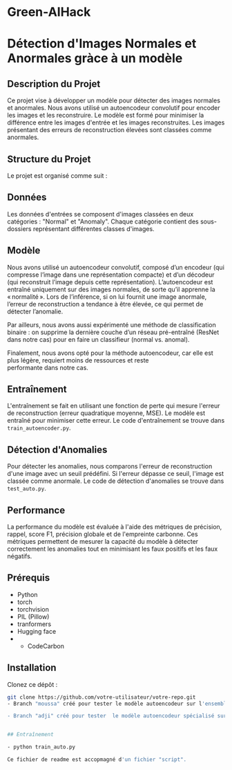 # Green-AIHack
# Détection d'Images Normales et Anormales gràce à un modèle

## Description du Projet

Ce projet vise à développer un modèle pour détecter des images normales et anormales. Nous avons utilisé un autoencodeur convolutif pour encoder les images et les reconstruire. Le modèle est formé pour minimiser la différence entre les images d'entrée et les images reconstruites. Les images présentant des erreurs de reconstruction élevées sont classées comme anormales.


## Structure du Projet

Le projet est organisé comme suit :


## Données

Les données d'entrées se composent d'images classées en deux catégories : "Normal" et "Anomaly". Chaque catégorie contient des sous-dossiers représentant différentes classes d'images.

## Modèle

Nous avons utilisé un autoencodeur convolutif, composé d’un encodeur (qui compresse l’image dans une représentation compacte) et d’un décodeur (qui reconstruit l’image depuis cette représentation).
L’autoencodeur est entraîné uniquement sur des images normales, de sorte qu’il apprenne la « normalité ». Lors de l’inférence, si on lui fournit une image anormale, l’erreur de reconstruction a tendance à être élevée, ce qui permet de détecter l’anomalie.

Par ailleurs, nous avons aussi expérimenté une méthode de classification binaire : on supprime la dernière couche d’un réseau pré-entraîné (ResNet dans notre cas) pour en faire un classifieur (normal vs. anomal). 

Finalement, nous avons opté pour la méthode autoencodeur, car elle est plus légère, requiert moins de ressources et reste performante dans notre cas.

## Entraînement

L'entraînement se fait en utilisant une fonction de perte qui mesure l'erreur de reconstruction (erreur quadratique moyenne, MSE). Le modèle est entraîné pour minimiser cette erreur. Le code d'entraînement se trouve dans `train_autoencoder.py`.

## Détection d'Anomalies

Pour détecter les anomalies, nous comparons l'erreur de reconstruction d'une image avec un seuil prédéfini. Si l'erreur dépasse ce seuil, l'image est classée comme anormale. Le code de détection d'anomalies se trouve dans `test_auto.py`.

## Performance

La performance du modèle est évaluée à l'aide des métriques de précision, rappel, score F1, précision globale et de l'empreinte carbonne. Ces métriques permettent de mesurer la capacité du modèle à détecter correctement les anomalies tout en minimisant les faux positifs et les faux négatifs.

## Prérequis

- Python 
- torch
- torchvision
- PIL (Pillow)
- tranformers
- Hugging face
- - CodeCarbon

## Installation

Clonez ce dépôt :
```bash
git clone https://github.com/votre-utilisateur/votre-repo.git
- Branch "moussa" créé pour tester le modèle autoencodeur sur l'ensemble des 12 échantillons.

- Branch "adji" créé pour tester  le modèle autoencodeur spécialisé sur l'échantillon PCB4.


## Entraînement

- python train_auto.py

Ce fichier de readme est accopmagné d'un fichier "script".
